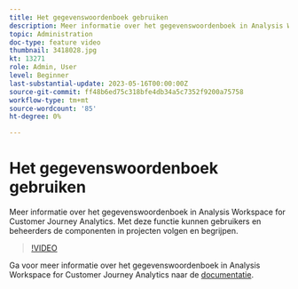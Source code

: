 ```yaml
---
title: Het gegevenswoordenboek gebruiken
description: Meer informatie over het gegevenswoordenboek in Analysis Workspace for Customer Journey Analytics. Met deze functie kunnen gebruikers en beheerders de componenten in projecten volgen en begrijpen. 
topic: Administration
doc-type: feature video
thumbnail: 3418028.jpg
kt: 13271
role: Admin, User
level: Beginner
last-substantial-update: 2023-05-16T00:00:00Z
source-git-commit: ff48b6ed75c318bfe4db34a5c7352f9200a75758
workflow-type: tm+mt
source-wordcount: '85'
ht-degree: 0%

---
```


# Het gegevenswoordenboek gebruiken

Meer informatie over het gegevenswoordenboek in Analysis Workspace for Customer Journey Analytics. Met deze functie kunnen gebruikers en beheerders de componenten in projecten volgen en begrijpen. 

>[!VIDEO](https://video.tv.adobe.com/v/3418028/?quality=12&learn=on)

Ga voor meer informatie over het gegevenswoordenboek in Analysis Workspace for Customer Journey Analytics naar de [documentatie](https://experienceleague.adobe.com/docs/analytics-platform/using/cja-components/data-dictionary/data-dictionary-overview.html).
